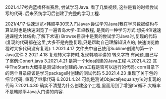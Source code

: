 2021.4.17考完蓝桥杯省赛后, 尝试学习Java. 看了几集视频, 这些是看的时候尝试写的代码. 后来系统学习后创建了完整的学习工程.



2021/4/17 快速浏览<韩顺平30天入门Java>尝试学习Java(我在学习数据结构与算法时也是快速浏览了一遍青岛大学-王卓教程, 是我的一种学习方式:想先4倍速速通课程大体结构,了解下术语)
Browse目录中是我的尝试学习Java时,复现的代码(复现的代码都在这里,大多不是完整复现,只是帮助自己理解知识点的; 快速浏览教程时大多代码没有复现):
	1.2021.4.17 文件夹中自己使用Sublime创建的第一个Java文件
	2.2021.4.18 复现转义字符时,发现韩顺平讲的 转义字符 有问题,自己写了案例:Conert.java
	3.2021.4.21 是第一个Idea创建的Java工程
	4.2021.4.22 其中TheStarts大概率是测试Idea创建的Java工程是否可以运行的代码; com目录下的两个目录应该是学习package时创建的测试代码
	5.2021.4.23 重现了关于包的细节代码, 重现了继承代码
	6.2021.4.24 可能是测试Object的equals方法时复现的代码
	7.2021.4.30 确实不清楚为什么创建这个工程,里面用到了增强for循环.大概率不是韩顺平Java入门讲的内容.